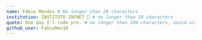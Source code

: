 ```yaml
---
name: Fábio Mendes # No longer than 28 characters
institution: INSTITUTO INFNET 🚩 # no longer than 58 characters
quote: One day I'l code pro. # no longer than 100 characters, avoid using quotes(") to guarantee the format remains the same.
github_user: FabioMen10
---
```

